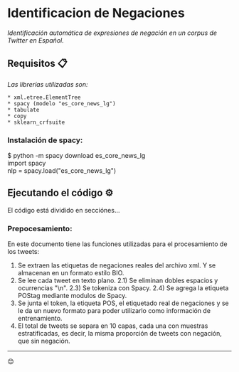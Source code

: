 # Identificacion de Negaciones

_Identificación automática de expresiones de negación en un corpus de Twitter en Español._

## Requisitos 📋

_Las librerías utilizadas son:_

```
* xml.etree.ElementTree
* spacy (modelo "es_core_news_lg")
* tabulate
* copy
* sklearn_crfsuite
```
### Instalación de spacy: 

$ python -m spacy download es_core_news_lg  
import spacy  
nlp = spacy.load("es_core_news_lg")

## Ejecutando el código ⚙️

El código está dividido en secciónes...
### Prepocesamiento:
En este documento tiene las funciones utilizadas para el procesamiento de los tweets:  
1) Se extraen las etiquetas de negaciones reales del archivo xml. Y se almacenan en un formato estilo BIO.
2) Se lee cada tweet en texto plano.
2.1) Se eliminan dobles espacios y ocurrencias "\\n".
2.3) Se tokeniza con Spacy.
2.4) Se agrega la etiqueta POStag mediante modulos de Spacy.
3) Se junta el token, la etiqueta POS, el etiquetado real de negaciones y se le da un nuevo formato para poder utilizarlo como información de entrenamiento.
4) El total de tweets se separa en 10 capas, cada una con muestras estratificadas, es decir, la misma proporción de tweets con negación, que sin negación.


---
😊
